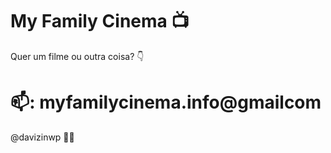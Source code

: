 # My Family Cinema 📺
Quer um filme ou outra coisa? 👇
# 📫: myfamilycinema.info@gmailcom

@davizinwp 🧑‍💻
